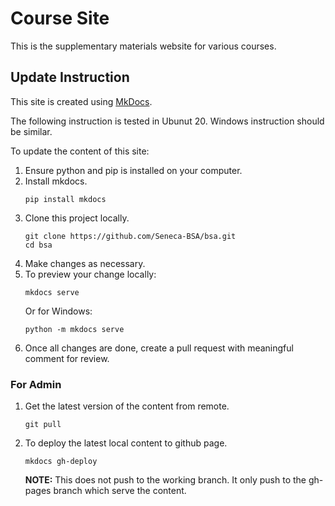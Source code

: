 # Course Site

This is the supplementary materials website for various courses.

## Update Instruction

This site is created using [MkDocs](https://www.mkdocs.org/).

The following instruction is tested in Ubunut 20. Windows instruction should be similar.

To update the content of this site:

1. Ensure python and pip is installed on your computer.
1. Install mkdocs.
    ```
    pip install mkdocs
    ```
1. Clone this project locally.
    ```
    git clone https://github.com/Seneca-BSA/bsa.git
    cd bsa
    ```
1. Make changes as necessary.
1. To preview your change locally:
    ```
    mkdocs serve
    ```
    Or for Windows:
    ```
    python -m mkdocs serve
    ```
1. Once all changes are done, create a pull request with meaningful comment for review.

### For Admin

1. Get the latest version of the content from remote.
    ```
    git pull
    ```
1. To deploy the latest local content to github page.
    ```
    mkdocs gh-deploy
    ```
    **NOTE:** This does not push to the working branch. It only push to the gh-pages branch which serve the content.